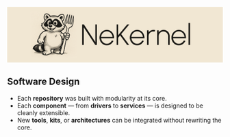 ![Logo](../NEKERNEL_ORG.png)

## Software Design

- Each **repository** was built with modularity at its core.  
- Each **component** — from **drivers** to **services** — is designed to be cleanly extensible.  
- New **tools**, **kits**, or **architectures** can be integrated without rewriting the core.
